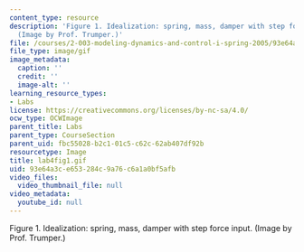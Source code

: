 ```yaml
---
content_type: resource
description: 'Figure 1. Idealization: spring, mass, damper with step force input.
  (Image by Prof. Trumper.)'
file: /courses/2-003-modeling-dynamics-and-control-i-spring-2005/93e64a3ce653284c9a76c6a1a0bf5afb_lab4fig1.gif
file_type: image/gif
image_metadata:
  caption: ''
  credit: ''
  image-alt: ''
learning_resource_types:
- Labs
license: https://creativecommons.org/licenses/by-nc-sa/4.0/
ocw_type: OCWImage
parent_title: Labs
parent_type: CourseSection
parent_uid: fbc55028-b2c1-01c5-c62c-62ab407df92b
resourcetype: Image
title: lab4fig1.gif
uid: 93e64a3c-e653-284c-9a76-c6a1a0bf5afb
video_files:
  video_thumbnail_file: null
video_metadata:
  youtube_id: null
---
```

Figure 1. Idealization: spring, mass, damper with step force input. (Image by Prof. Trumper.)